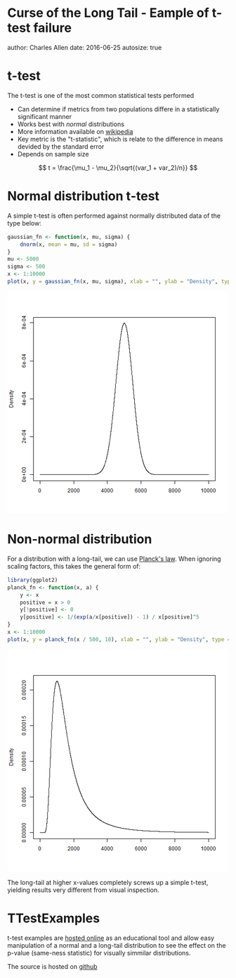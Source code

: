 Curse of the Long Tail - Eample of t-test failure
========================================================
author: Charles Allen
date: 2016-06-25
autosize: true

t-test
========================================================

The t-test is one of the most common statistical tests performed

- Can determine if metrics from two populations differe in a statistically significant manner
- Works best with *normal* distributions
- More information available on [wikipedia](https://en.wikipedia.org/wiki/Student%27s_t-test)
- Key metric is the "t-statistic", which is relate to the difference in means devided by the standard error
- Depends on sample size

$$
t = \frac{\mu_1 - \mu_2}{\sqrt{(var_1 + var_2)/n}}
$$

Normal distribution t-test
========================================================
A simple t-test is often performed against normally distributed data of the type below:


```r
gaussian_fn <- function(x, mu, sigma) {
    dnorm(x, mean = mu, sd = sigma)
}
mu <- 5000
sigma <- 500
x <- 1:10000
plot(x, y = gaussian_fn(x, mu, sigma), xlab = "", ylab = "Density", type = 'l')
```

![plot of chunk unnamed-chunk-1](presentation-figure/unnamed-chunk-1-1.png)

Non-normal distribution
========================================================
For a distribution with a long-tail, we can use [Planck's law](https://en.wikipedia.org/wiki/Planck%27s_law). When ignoring scaling factors, this takes the general form of:

```r
library(ggplot2)
planck_fn <- function(x, a) {
    y <- x
    positive = x > 0
    y[!positive] <- 0
    y[positive] <- 1/(exp(a/x[positive]) - 1) / x[positive]^5
}
x <- 1:10000
plot(x, y = planck_fn(x / 500, 10), xlab = "", ylab = "Density", type = 'l')
```

![plot of chunk unnamed-chunk-2](presentation-figure/unnamed-chunk-2-1.png)

The long-tail at higher x-values completely screws up a simple t-test, yielding results very different from visual inspection.

TTestExamples
========================================================
t-test examples are [hosted online](https://allen-net.shinyapps.io/TTestExamples/) as an educational tool and allow easy manipulation of a normal and a long-tail distribution to see the effect on the p-value (same-ness statistic) for visually simmilar distributions.

The source is hosted on [github](https://github.com/drcrallen/TTestExamples)
